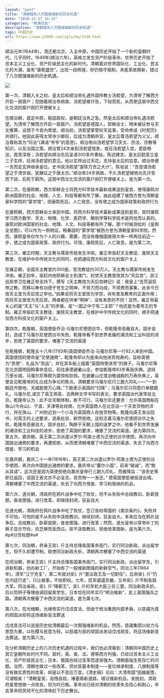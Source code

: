 ```yaml
---
layout: "post"
title: "清朝错失八次图强维新的历史机遇"
date: "2018-12-17 16:15"
categories: "明清历史"
description: "清朝错失八次图强维新的历史机遇"
tags: 中国历史
url: https://www.y5000.com/zgls/mq/1548.html
---
```






顺治元年(1644年)，清迁都北京，入主中原，中国历史开始了一个新的皇朝时代。几乎同时，1649年(顺治六年)，英格兰发生资产阶级革命，世界历史开始了资本主义工业化、资产阶级民主化的新时代。清朝面对世界国际化、工业化、民主化的大潮，虽有“康乾盛世”，出现一段辉煌，却仍恪守祖制，未能革故鼎新，错过了八次图强维新的历史机遇。

![](https://img.y5000.com/uploads/allimg/130809/2-130P9194235629.jpg)

第一次，清朝入关之初，皇太后和顺治帝礼遇外国传教士汤若望，为清帝了解西方开启一扇窗户；但随着顺治帝病故，汤若望被讦告，下狱而死，从而使这扇中西文化交流的窗户刚打开便被关上

在顺治朝，底定中原，稳固政权，是朝廷当务之急。然皇太后和顺治帝礼遇汤若望，为清帝了解西方开启一扇窗户。汤若望是德国人，耶稣会士，明末被征参与天文推算，设馆于今宣内南堂。顺治初，汤若望掌管钦天监事，受命修成《时宪历》并颁行。他因此获得太常寺少卿衔，后成为清朝命官。皇太后尊汤若望为义父，顺治尊称其为“玛法”(满语“爷爷”的意思)。顺治帝向汤若望学习天文、历法、宗教等知识，以及治国之策。顺治曾24次亲到汤若望馆舍，或召汤若望入宫，君臣畅谈，竟至深夜；汤若望向顺治先后呈递300多件奏帖，陈述建言。皇太后懿意立皇三子玄烨，征询汤若望的意见。他以玄烨出过天花，支持皇太后的旨意。顺治帝便一言而定玄烨继承皇位。史书说汤若望“直陈万世之大计”。陈垣说：“吾尝谓汤若望之于清世祖，犹魏征之于唐太宗。”顺治帝24岁病故，不久汤若望被杨光先讦告而下狱，后死于羁所。这扇中西文化交流的窗户刚打开便被关上。是为第一次。

第二次，在康熙朝，西方耶稣会士将西方科学技术最新成果送到皇宫，使得康熙对欧洲国家的社会、地理、人文、科技等都有所了解，由此组建了被西方誉为清朝皇家科学院的“蒙学馆”，但康熙死后，人亡政息，没有使之成为国家政策和政府行为

在康熙朝，西方耶稣会士来到中国，将西方科学技术最新成果送到皇宫，其时康熙学习西方数学、天文、物理、化学、医药学、解剖学等科学技术是热忱而认真的。康熙对欧洲国家的社会、地理、人文、科技等都有所了解。那个时候测绘的《皇舆全览图》，可以作为一例明证。畅春园的“蒙学馆”被西方誉为清朝皇家科学院。然而，康熙皇帝仅作为个人的兴趣、需要，而没有像俄国彼得大帝一样再往前迈一步，使之成为国家政策、政府行为。可惜，康熙死后，人亡政息。是为第二次。

第三次，雍正时期，天主教与儒家传统发生冲突。雍正帝驱赶天主教徒、废除天主教堂，在维护中华传统文化的同时，也把通往西方科技文化的窗户关上

在雍正朝，全国天主教堂约300座，受洗教徒约30万人。天主教与儒家传统发生冲突。雍正初年，驱赶内地耶稣会士到澳门、封禁天主教堂改其为“天后宫”。浙江巡抚李卫在雍正帝支持下，撰写《天主教改为天后宫碑记》说：我皇上“去荒诞狂悖之教，而移以奉有功德于苍生之明神，不劳力而功成，不烦费而事集，此余今日改天主堂为天后宫之举也。”如果说将天主堂改为学宫，尚有普及教育的正面作用；而将天主堂改为天后宫，两者都在供奉“明神”，没有本质的不同！显然，雍正帝最关心的是“天主”与“人主”的矛盾，是“一国之中宁有二主耶”？他还是为着帝王的专制。雍正帝驱赶天主教徒、废除天主教堂，在维护中华传统文化的同时，顺手把通往西方科技文化的窗户关上。

第四次，乾隆朝，英国使臣乔治·马戛尔尼使团访华，但乾隆帝高傲自大，固步自封，造成了马戛尔尼使团访华失败。乾隆帝看不到世界发展的潮流和工业科技的进步，拒绝了英国的要求，堵塞了交流的渠道

在乾隆朝，乾隆五十八年(1793年)英国使臣乔治·马戛尔尼等一行92人来到中国。英国使团的使命是“交使通商”，乾隆帝却以为是来向他进贡祝寿的，旨称英使为“贡使”、礼品为“贡品”，并在其车船上插着“英国特使进贡”的旗子。马戛尔尼等在北京圆明园稍事休息后，前往承德避暑山庄，参加乾隆帝83岁寿辰庆典。途经万里长城，马戛尔尼等颇为震惊和钦佩。在避暑山庄澹泊敬诚殿的万寿庆典上，英使会见乾隆帝的礼仪成为争论的焦点。清朝要求马戛尔尼行三跪九叩礼——“一到殿廷齐膝地，天威能使万心降。”下跪表示英国的“归降”；马戛尔尼只同意行单膝跪礼。马戛尔尼,递交了英王用英、法两种文字书写的表文，要求英国派代表常驻北京。乾隆帝认为：此不合天朝体制，断不可行。马戛尔尼还要求：允许英国商船在珠山(今舟山)、宁波、天津等处经商，允许英国商人在北京设一个买卖货物的洋行，并在珠山、广州附近划一个小岛为英国商人存放货物等。乾隆向英王发出回书，对英王的上述要求，逐条批驳，断然拒绝。这标志着马戛尔尼使团访华之失败。乾隆帝高傲自大，固步自封，陶醉于天朝上国的迷梦之中。他看不到世界发展的潮流和工业科技的进步，拒绝了英国的要求，堵塞了交流的渠道。是为第四次。  
第五次，嘉庆朝，英王第二次派遣以罗尔·阿美士德为正使的访华使团，再次向中国提出通商的要求，再遭拒绝，从而使清朝堵塞了中西交流的渠道，失去了向西方借鉴、学习的机会

在嘉庆朝，嘉庆二十一年(1816年)，英王第二次派遣以罗尔·阿美士德为正使的访华使团，再次向中国提出通商的要求。嘉庆帝以“蕞尔小国”，前来“输诚”，而“勉从其请”。这次还是因为英使拒绝向嘉庆皇帝行三跪九叩礼，而被降旨：“该贡史等即日返回，该国王表文亦不必呈览，其贡物一一发还。”
使英国使臣被驱逐出境。清朝堵塞了中西交流的渠道，失去了向西方借鉴、学习和吸纳的机会。

第六次，道光朝，清政府在鸦片战争中吃了败仗，但不从失败中总结教训，卧薪尝胆，奋发图强，进行改革，却继续封闭，狂妄自大

在道光朝，清政府在鸦片战争中吃了败仗，签订丧权辱国的《南京条约》。失败并不可怕，可怕的是不从失败中汲取教训，继续封闭，狂妄自大。本来应当在鸦片战争后，总结教训，卧薪尝胆，奋发图强，进行改革；然而，道光皇帝以穿带补丁的裤子显示节俭，捡芝麻而丢西瓜，拒不汲取教训，拒绝改革图新。是为第六次。#p#分页标题#e#

第七次，同治朝，恭亲王奕讠斤主持总理各国事务衙门，实行同治新政，派出留学生，但不久却遭节制，致使同治新政夭折，清朝再次梗塞了中西交流的渠道

在同治朝，恭亲王奕讠斤主持总理各国事务衙门，实行同治新政，派出留学生，引进新机器，创办新工厂，开始有了一股维新图强的新鲜空气，同治三年(1864年)，清军“江宁克复”，第二年就对奕讠斤“罢议政王及一切职任”。后命奕讠斤“仍在内廷行走”，只让做事，不给职权。七年，捻军威逼京畿，又命奕讠斤节制各路大军。同治亲政，奕讠斤“降郡王”。奕讠斤的军机大臣三任三罢，同治新政夭折。后以剪辫子等理由调回留美学生。日本恰在同年实行“明治维新”，走上富国强兵之路。清朝再次梗塞了中西交流的渠道。是为第七次。

第八次，在光绪朝，光绪帝实行戊戌变法，但由于统治集团内部矛盾，以慈禧为首的顽固派却将这场维新变法葬送

戊戌变法可以说是历史给清朝最后一次图强维新的机会。然而，慈禧集团以权力与恩怨为重，以社稷与民意为轻。以慈禧为首的顽固派发动戊戌政变，将这场维新变法葬送。是为第八次。

在分析清朝历史上的八次历史机遇的过程中，我们也必须看到：清朝同中国历史上其它皇朝所处时代不同。其时，英、美、法、德等西方列强，已经过资本主义工业化、资产阶级民主化；日本、俄国也经过变革而逐渐强大。清朝面临生死存亡的问题。当然，清朝也做过一些改革，但对其基本制度——皇位继承制度、八旗制度等没有做实质性的改革，却是以不变应万变。《清史稿》论曰：大清帝国“因循废堕，可谓极矣！”清朝皇室，自残自戕，堵塞鼎新道路，错过维新机会。宣统初，清政府虽曾想做一点改良，但为时已晚。革命派已经对清朝的改革失去信心和耐心，辛亥革命将冥顽不化的清帝赶下历史舞台。
